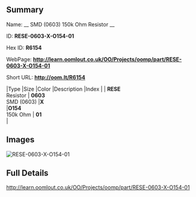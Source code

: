 

## Summary
 
Name: __ SMD (0603) 150k Ohm Resistor __

ID: __RESE-0603-X-O154-01__

Hex ID: __R6154__

WebPage: __http://learn.oomlout.co.uk/OO/Projects/oomp/part/RESE-0603-X-O154-01__

Short URL: __http://oom.lt/R6154__


|Type   |Size   |Color   |Description   |Index   |
| __RESE__ <br>Resistor  | __0603__<br>SMD (0603)   |__X__<br>    |__O154__<br>150k Ohm    | __01__<br>  |


## Images
![RESE-0603-X-O154-01](http://oomlout.com/oomp-gen/parts/RESE-0603-X-O154-01/RESE-0603-X-O154-01_420.jpg)

## Full Details

 http://learn.oomlout.co.uk/OO/Projects/oomp/part/RESE-0603-X-O154-01

